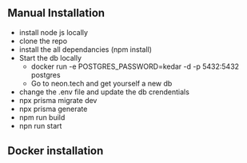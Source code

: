 ## Manual Installation
- install node js locally
- clone the repo
- install the all dependancies (npm install)
- Start the db locally
    - docker run -e POSTGRES_PASSWORD=kedar -d -p 5432:5432 postgres
    - Go to neon.tech and get yourself a new db
- change the .env file and update the db crendentials
- npx prisma migrate dev
- npx prisma generate
- npm run build
- npn run start

## Docker installation